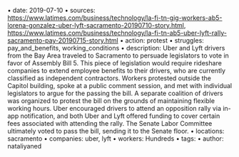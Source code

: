 •	date: 2019-07-10
•	sources: https://www.latimes.com/business/technology/la-fi-tn-gig-workers-ab5-lorena-gonzalez-uber-lyft-sacramento-20190710-story.html, https://www.latimes.com/business/technology/la-fi-tn-ab5-uber-lyft-rally-sacramento-pay-20190715-story.html
•	action: protest
•	struggles: pay_and_benefits, working_conditions
•	description: Uber and Lyft drivers from the Bay Area traveled to Sacramento to persuade legislators to vote in favor of Assembly Bill 5. This piece of legislation would require rideshare companies to extend employee benefits to their drivers, who are currently classified as independent contractors. Workers protested outside the Capitol building, spoke at a public comment session, and met with individual legislators to argue for the passing the bill. A separate coalition of drivers was organized to protest the bill on the grounds of maintaining flexible working hours. Uber encouraged drivers to attend an opposition rally via in-app notification, and both Uber and Lyft offered funding to cover certain fees associated with attending the rally. The Senate Labor Committee ultimately voted to pass the bill, sending it to the Senate floor.
•	locations: sacramento
•	companies: uber, lyft
•	workers: Hundreds
•	tags: 
•	author: nataliyaned
